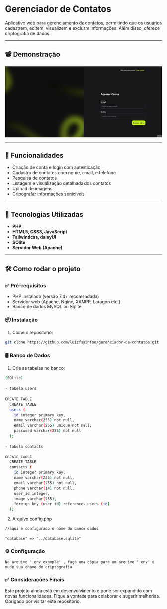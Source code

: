 # Gerenciador de Contatos

Aplicativo web para gerenciamento de contatos, permitindo que os usuários cadastrem, editem, visualizem e excluam informações. Além disso, oferece criptografia de dados.

---

## 📽️ Demonstração

![Demonstração do Projeto](./.github/gerenciador-de-contatos.gif)

---

## 🚀 Funcionalidades

- Criação de conta e login com autenticação
- Cadastro de contatos com nome, email, e telefone
- Pesquisa de contatos
- Listagem e visualização detalhada dos contatos
- Upload de imagens
- Cripografar informações seniciveis 

---

## 🧰 Tecnologias Utilizadas

- **PHP**
- **HTML5, CSS3, JavaScript**
- **Tailwindcss, daisyUI**
- **SQlite**
- **Servidor Web (Apache)**

---

## 🛠️ Como rodar o projeto

### ✅ Pré-requisitos

- PHP instalado (versão 7.4+ recomendada)
- Servidor web (Apache, Nginx, XAMPP, Laragon etc.)
- Banco de dados MySQL ou Sqlite

### 📦 Instalação

1. Clone o repositório:

```bash
git clone https://github.com/luizfspintoo/gerenciador-de-contatos.git
```

### 🛢️ Banco de Dados

1. Crie as tabelas no banco:

```bash
(SQlite)

- tabela users

CREATE TABLE
  CREATE TABLE
  users (
    id integer primary key,
    name varchar(255) not null,
    email varchar(255) unique not null,
    password varchar(255) not null
  );

- tabela contacts

CREATE TABLE
  CREATE TABLE
  contacts (
    id integer primary key,
    name varchar(255) not null,
    email varchar(255) not null,
    phone varchar(14) not null,
    user_id integer,
    image varchar(255),
    foreign key (user_id) references users (id)
  );

```
2. Arquivo config.php

```
//aqui é configurado o nome do banco dados

"database" => "../database.sqlite"

```

### ⚙ Configuração

```
No arquivo '.env.example' , faça uma cópia para um arquivo '.env' e mude sua chave de criptografia
```

### ✅ Considerações Finais

Este projeto ainda está em desenvolvimento e pode ser expandido com novas funcionalidades. Fique a vontade para colaborar e sugerir melhorias.
Obrigado por visitar este repositório.